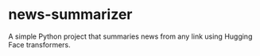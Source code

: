 # news-summarizer
A simple Python project that summaries news from any link using Hugging Face transformers.
